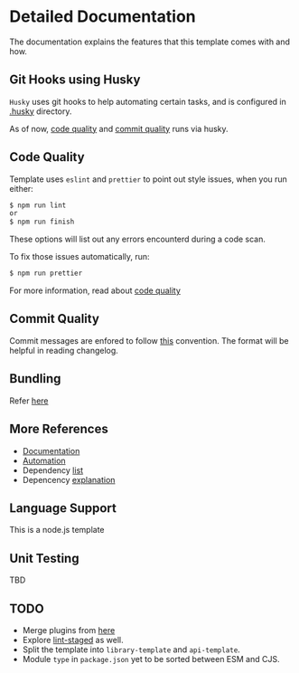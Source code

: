 # Detailed Documentation

The documentation explains the features that this template comes with and how.

## Git Hooks using Husky

`Husky` uses git hooks to help automating certain tasks, and is configured in [.husky](../.husky) directory.

As of now, [code quality](./code-quality.md) and [commit quality](./commit-quality.md) runs via husky.

## Code Quality

Template uses `eslint` and `prettier` to point out style issues, when you run either:

```sh
$ npm run lint
or
$ npm run finish
```

These options will list out any errors encounterd during a code scan.

To fix those issues automatically, run:

```sh
$ npm run prettier
```

For more information, read about [code quality](./code-quality.md)

## Commit Quality

Commit messages are enfored to follow [this](https://www.conventionalcommits.org/en/v1.0.0/) convention. The format will be helpful in reading changelog.

## Bundling

Refer [here](./bundling.md)

## More References

- [Documentation](./documentation.md)
- [Automation](./automation.md)
- Dependency [list](./dependency-list.md)
- Depencency [explanation](./dependency-explanation.md)

## Language Support

This is a node.js template

## Unit Testing

TBD

## TODO

- Merge plugins from [here](https://github.com/code-hour/nodejs-template/blob/master/package.json)
- Explore [lint-staged](https://www.npmjs.com/package/lint-staged) as well.
- Split the template into `library-template` and `api-template`.
- Module `type` in `package.json` yet to be sorted between ESM and CJS.
